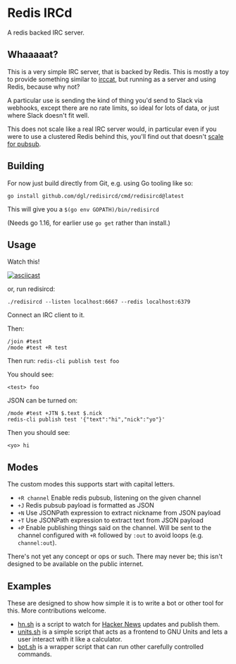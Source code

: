# Redis IRCd

A redis backed IRC server.

## Whaaaaat?

This is a very simple IRC server, that is backed by Redis. This is mostly a toy
to provide something similar to [irccat](https://github.com/irccloud/irccat),
but running as a server and using Redis, because why not?

A particular use is sending the kind of thing you'd send to Slack via webhooks,
except there are no rate limits, so ideal for lots of data, or just where Slack
doesn't fit well.

This does not scale like a real IRC server would, in particular even if you
were to use a clustered Redis behind this, you'll find out that doesn't
[scale for pubsub](https://github.com/redis/redis/issues/2672).

## Building

For now just build directly from Git, e.g. using Go tooling like so:

```
go install github.com/dgl/redisircd/cmd/redisircd@latest
```

This will give you a `$(go env GOPATH)/bin/redisircd`

(Needs go 1.16, for earlier use `go get` rather than install.)

## Usage

Watch this!

[![asciicast](https://asciinema.org/a/422798.svg)](https://asciinema.org/a/422798)

or, run redisircd:

```
./redisircd --listen localhost:6667 --redis localhost:6379
```

Connect an IRC client to it.

Then:

```
/join #test
/mode #test +R test
```

Then run: `redis-cli publish test foo`

You should see:

```
<test> foo
```

JSON can be turned on:

```
/mode #test +JTN $.text $.nick
redis-cli publish test '{"text":"hi","nick":"yo"}'
```

Then you should see:

```
<yo> hi
```

## Modes

The custom modes this supports start with capital letters.

* `+R channel` Enable redis pubsub, listening on the given channel
* `+J` Redis pubsub payload is formatted as JSON
* `+N` Use JSONPath expression to extract nickname from JSON payload
* `+T` Use JSONPath expression to extract text from JSON payload
* `+P` Enable publishing things said on the channel. Will be sent to the
  channel configured with `+R` followed by `:out` to avoid loops (e.g.
  `channel:out`).

There's not yet any concept or ops or such. There may never be; this isn't
designed to be available on the public internet.

## Examples

These are designed to show how simple it is to write a bot or other tool for
this. More contributions welcome.

* [hn.sh](examples/hn.sh) is a script to watch for [Hacker
  News](https://news.ycombinator.com) updates and publish them.
* [units.sh](examples/units.sh) is a simple script that acts as a frontend to
  GNU Units and lets a user interact with it like a calculator.
* [bot.sh](examples/bot.sh) is a wrapper script that can run other carefully
  controlled commands.
